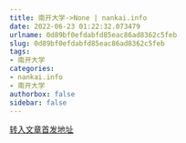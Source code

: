 ```yaml
---
title: 南开大学->None | nankai.info
date: 2022-06-23 01:22:32.073479
urlname: 0d89bf0efdabfd85eac86ad8362c5feb
slug: 0d89bf0efdabfd85eac86ad8362c5feb
tags: 
- 南开大学
categories:
- nankai.info
- 南开大学
authorbox: false
sidebar: false
---
```





[转入文章首发地址](http://news.nankai.edu.cn/ywsd/system/2022/06/21/030051761.shtml)